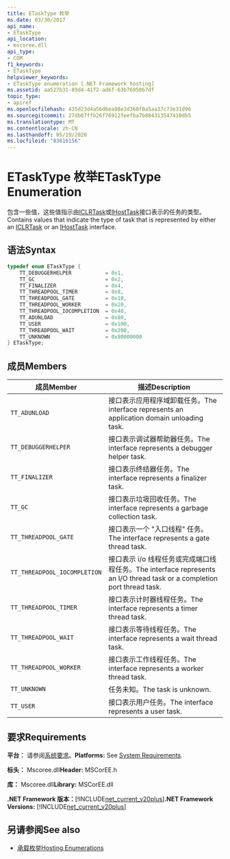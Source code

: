 ```yaml
---
title: ETaskType 枚举
ms.date: 03/30/2017
api_name:
- ETaskType
api_location:
- mscoree.dll
api_type:
- COM
f1_keywords:
- ETaskType
helpviewer_keywords:
- ETaskType enumeration [.NET Framework hosting]
ms.assetid: aa527b31-89d4-41f2-ad6f-63b76950b7df
topic_type:
- apiref
ms.openlocfilehash: 435d23d4a56d6ea98e3d368f0a5aa37c73e31d96
ms.sourcegitcommit: 27db07ffb26f76912feefba7b884313547410db5
ms.translationtype: MT
ms.contentlocale: zh-CN
ms.lasthandoff: 05/19/2020
ms.locfileid: "83616156"
---
```

# <a name="etasktype-enumeration"></a><span data-ttu-id="cd0b5-102">ETaskType 枚举</span><span class="sxs-lookup"><span data-stu-id="cd0b5-102">ETaskType Enumeration</span></span>
<span data-ttu-id="cd0b5-103">包含一些值，这些值指示由[ICLRTask](../../../../docs/framework/unmanaged-api/hosting/iclrtask-interface.md)或[IHostTask](ihosttask-interface.md)接口表示的任务的类型。</span><span class="sxs-lookup"><span data-stu-id="cd0b5-103">Contains values that indicate the type of task that is represented by either an [ICLRTask](../../../../docs/framework/unmanaged-api/hosting/iclrtask-interface.md) or an [IHostTask](ihosttask-interface.md) interface.</span></span>  
  
## <a name="syntax"></a><span data-ttu-id="cd0b5-104">语法</span><span class="sxs-lookup"><span data-stu-id="cd0b5-104">Syntax</span></span>  
  
```cpp  
typedef enum ETaskType {  
    TT_DEBUGGERHELPER           = 0x1,  
    TT_GC                       = 0x2,  
    TT_FINALIZER                = 0x4,  
    TT_THREADPOOL_TIMER         = 0x8,  
    TT_THREADPOOL_GATE          = 0x10,  
    TT_THREADPOOL_WORKER        = 0x20,  
    TT_THREADPOOL_IOCOMPLETION  = 0x40,  
    TT_ADUNLOAD                 = 0x80,  
    TT_USER                     = 0x100,  
    TT_THREADPOOL_WAIT          = 0x200,  
    TT_UNKNOWN                  = 0x80000000  
} ETaskType;  
```  
  
## <a name="members"></a><span data-ttu-id="cd0b5-105">成员</span><span class="sxs-lookup"><span data-stu-id="cd0b5-105">Members</span></span>  
  
|<span data-ttu-id="cd0b5-106">成员</span><span class="sxs-lookup"><span data-stu-id="cd0b5-106">Member</span></span>|<span data-ttu-id="cd0b5-107">描述</span><span class="sxs-lookup"><span data-stu-id="cd0b5-107">Description</span></span>|  
|------------|-----------------|  
|`TT_ADUNLOAD`|<span data-ttu-id="cd0b5-108">接口表示应用程序域卸载任务。</span><span class="sxs-lookup"><span data-stu-id="cd0b5-108">The interface represents an application domain unloading task.</span></span>|  
|`TT_DEBUGGERHELPER`|<span data-ttu-id="cd0b5-109">接口表示调试器帮助器任务。</span><span class="sxs-lookup"><span data-stu-id="cd0b5-109">The interface represents a debugger helper task.</span></span>|  
|`TT_FINALIZER`|<span data-ttu-id="cd0b5-110">接口表示终结器任务。</span><span class="sxs-lookup"><span data-stu-id="cd0b5-110">The interface represents a finalizer task.</span></span>|  
|`TT_GC`|<span data-ttu-id="cd0b5-111">接口表示垃圾回收任务。</span><span class="sxs-lookup"><span data-stu-id="cd0b5-111">The interface represents a garbage collection task.</span></span>|  
|`TT_THREADPOOL_GATE`|<span data-ttu-id="cd0b5-112">接口表示一个 "入口线程" 任务。</span><span class="sxs-lookup"><span data-stu-id="cd0b5-112">The interface represents a gate thread task.</span></span>|  
|`TT_THREADPOOL_IOCOMPLETION`|<span data-ttu-id="cd0b5-113">接口表示 i/o 线程任务或完成端口线程任务。</span><span class="sxs-lookup"><span data-stu-id="cd0b5-113">The interface represents an I/O thread task or a completion port thread task.</span></span>|  
|`TT_THREADPOOL_TIMER`|<span data-ttu-id="cd0b5-114">接口表示计时器线程任务。</span><span class="sxs-lookup"><span data-stu-id="cd0b5-114">The interface represents a timer thread task.</span></span>|  
|`TT_THREADPOOL_WAIT`|<span data-ttu-id="cd0b5-115">接口表示等待线程任务。</span><span class="sxs-lookup"><span data-stu-id="cd0b5-115">The interface represents a wait thread task.</span></span>|  
|`TT_THREADPOOL_WORKER`|<span data-ttu-id="cd0b5-116">接口表示工作线程任务。</span><span class="sxs-lookup"><span data-stu-id="cd0b5-116">The interface represents a worker thread task.</span></span>|  
|`TT_UNKNOWN`|<span data-ttu-id="cd0b5-117">任务未知。</span><span class="sxs-lookup"><span data-stu-id="cd0b5-117">The task is unknown.</span></span>|  
|`TT_USER`|<span data-ttu-id="cd0b5-118">接口表示用户任务。</span><span class="sxs-lookup"><span data-stu-id="cd0b5-118">The interface represents a user task.</span></span>|  
  
## <a name="requirements"></a><span data-ttu-id="cd0b5-119">要求</span><span class="sxs-lookup"><span data-stu-id="cd0b5-119">Requirements</span></span>  
 <span data-ttu-id="cd0b5-120">**平台：** 请参阅[系统要求](../../get-started/system-requirements.md)。</span><span class="sxs-lookup"><span data-stu-id="cd0b5-120">**Platforms:** See [System Requirements](../../get-started/system-requirements.md).</span></span>  
  
 <span data-ttu-id="cd0b5-121">**标头：** Mscoree.dll</span><span class="sxs-lookup"><span data-stu-id="cd0b5-121">**Header:** MSCorEE.h</span></span>  
  
 <span data-ttu-id="cd0b5-122">**库：** Mscoree.dll</span><span class="sxs-lookup"><span data-stu-id="cd0b5-122">**Library:** MSCorEE.dll</span></span>  
  
 <span data-ttu-id="cd0b5-123">**.NET Framework 版本：**[!INCLUDE[net_current_v20plus](../../../../includes/net-current-v20plus-md.md)]</span><span class="sxs-lookup"><span data-stu-id="cd0b5-123">**.NET Framework Versions:** [!INCLUDE[net_current_v20plus](../../../../includes/net-current-v20plus-md.md)]</span></span>  
  
## <a name="see-also"></a><span data-ttu-id="cd0b5-124">另请参阅</span><span class="sxs-lookup"><span data-stu-id="cd0b5-124">See also</span></span>

- [<span data-ttu-id="cd0b5-125">承载枚举</span><span class="sxs-lookup"><span data-stu-id="cd0b5-125">Hosting Enumerations</span></span>](hosting-enumerations.md)
